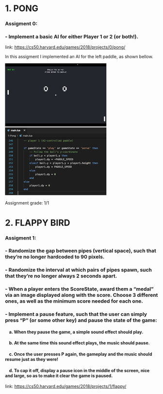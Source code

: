 # 1. PONG

### Assigment 0: 
### - Implement a basic AI for either Player 1 or 2 (or both!).

link: https://cs50.harvard.edu/games/2018/projects/0/pong/

In this assigment I implemented an AI for the left paddle, as shown bellow.

![](./docs/pong.gif) ![](./docs/pong-code.png)

Assignment grade: 1/1

# 2. FLAPPY BIRD

### Assigment 1: 

### - Randomize the gap between pipes (vertical space), such that they’re no longer hardcoded to 90 pixels.
### - Randomize the interval at which pairs of pipes spawn, such that they’re no longer always 2 seconds apart.
### - When a player enters the ScoreState, award them a “medal” via an image displayed along with the score. Choose 3 different ones, as well as the minimum score needed for each one.
### - Implement a pause feature, such that the user can simply press “P” (or some other key) and pause the state of the game:


#### &nbsp; &nbsp; a. When they pause the game, a simple sound effect should play.
#### &nbsp; &nbsp; b. At the same time this sound effect plays, the music should pause.
#### &nbsp; &nbsp; c. Once the user presses P again, the gameplay and the music should resume just as they were!
#### &nbsp; &nbsp; d. To cap it off, display a pause icon in the middle of the screen, nice and large, so as to make it clear the game is paused.

link: https://cs50.harvard.edu/games/2018/projects/1/flappy/




